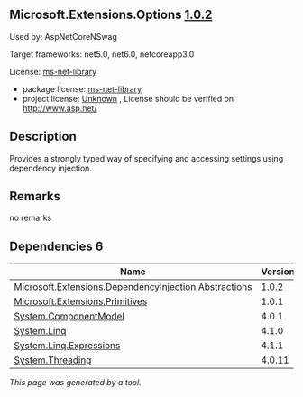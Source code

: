 Microsoft.Extensions.Options [1.0.2](https://www.nuget.org/packages/Microsoft.Extensions.Options/1.0.2)
--------------------

Used by: AspNetCoreNSwag

Target frameworks: net5.0, net6.0, netcoreapp3.0

License: [ms-net-library](../../../../licenses/ms-net-library) 

- package license: [ms-net-library](http://www.microsoft.com/web/webpi/eula/net_library_eula_enu.htm) 
- project license: [Unknown](http://www.asp.net/) , License should be verified on http://www.asp.net/

Description
-----------
Provides a strongly typed way of specifying and accessing settings using dependency injection.

Remarks
-----------
no remarks


Dependencies 6
-----------

|Name|Version|
|----------|:----|
|[Microsoft.Extensions.DependencyInjection.Abstractions](../../../../packages/nuget.org/microsoft.extensions.dependencyinjection.abstractions/1.0.2)|1.0.2|
|[Microsoft.Extensions.Primitives](../../../../packages/nuget.org/microsoft.extensions.primitives/1.0.1)|1.0.1|
|[System.ComponentModel](../../../../packages/nuget.org/system.componentmodel/4.0.1)|4.0.1|
|[System.Linq](../../../../packages/nuget.org/system.linq/4.1.0)|4.1.0|
|[System.Linq.Expressions](../../../../packages/nuget.org/system.linq.expressions/4.1.1)|4.1.1|
|[System.Threading](../../../../packages/nuget.org/system.threading/4.0.11)|4.0.11|

*This page was generated by a tool.*